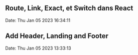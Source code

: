 ## Route, Link, Exact, et Switch dans React
Date: Thu Jan 05 2023 16:34:11

## Add Header, Landing and Footer
Date: Thu Jan 05 2023 13:33:13
